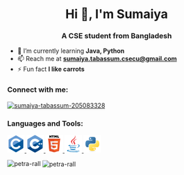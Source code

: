 <h1 align="center">Hi 👋, I'm Sumaiya</h1>
<h3 align="center">A CSE student from Bangladesh</h3>

- 🌱 I’m currently learning **Java, Python**
- 📫 Reach me at **sumaiya.tabassum.csecu@gmail.com**
- ⚡ Fun fact **I like carrots**

<h3 align="left">Connect with me:</h3>
<p align="left">
<a href="https://linkedin.com/in/sumaiya-tabassum-205083328" target="blank"><img align="center" src="https://raw.githubusercontent.com/rahuldkjain/github-profile-readme-generator/master/src/images/icons/Social/linked-in-alt.svg" alt="sumaiya-tabassum-205083328" height="30" width="40" /></a>
</p>

<h3 align="left">Languages and Tools:</h3>
<p align="left"> <a href="https://www.cprogramming.com/" target="_blank" rel="noreferrer"> <img src="https://raw.githubusercontent.com/devicons/devicon/master/icons/c/c-original.svg" alt="c" width="40" height="40"/> </a> <a href="https://www.w3schools.com/cpp/" target="_blank" rel="noreferrer"> <img src="https://raw.githubusercontent.com/devicons/devicon/master/icons/cplusplus/cplusplus-original.svg" alt="cplusplus" width="40" height="40"/> </a> <a href="https://www.w3.org/html/" target="_blank" rel="noreferrer"> <img src="https://raw.githubusercontent.com/devicons/devicon/master/icons/html5/html5-original-wordmark.svg" alt="html5" width="40" height="40"/> </a> <a href="https://www.java.com" target="_blank" rel="noreferrer"> <img src="https://raw.githubusercontent.com/devicons/devicon/master/icons/java/java-original.svg" alt="java" width="40" height="40"/> </a> <a href="https://www.python.org" target="_blank" rel="noreferrer"> <img src="https://raw.githubusercontent.com/devicons/devicon/master/icons/python/python-original.svg" alt="python" width="40" height="40"/> </a> </p>

<p><img align="left" src="https://github-readme-stats.vercel.app/api/top-langs?username=petra-rall&show_icons=true&locale=en&layout=compact" alt="petra-rall" /></p>

<p>&nbsp;<img align="center" src="https://github-readme-stats.vercel.app/api?username=petra-rall&show_icons=true&locale=en" alt="petra-rall" /></p>

